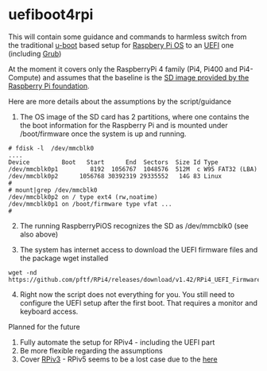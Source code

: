 # uefiboot4rpi
This will contain some guidance and commands to harmless switch from the traditional [u-boot](https://u-boot.org/) based setup for [Raspbery Pi OS](https://www.raspberrypi.com/software/) to an [UEFI](https://uefi.org/) one (including [Grub](https://www.gnu.org/software/grub/))

At the moment it covers only the RaspberryPi 4 family (Pi4, Pi400 and Pi4-Compute) and assumes that the baseline is the [SD image provided by the Raspberry Pi foundation](https://www.raspberrypi.com/software/operating-systems/).

Here are more details about the assumptions by the script/guidance

1. The OS image of the SD card has 2 partitions, where one contains the the boot information for the Raspberry Pi and is mounted under /boot/firmware once the system is up and running.

````
# fdisk -l  /dev/mmcblk0
....
Device         Boot   Start      End  Sectors  Size Id Type
/dev/mmcblk0p1         8192  1056767  1048576  512M  c W95 FAT32 (LBA)
/dev/mmcblk0p2      1056768 30392319 29335552   14G 83 Linux
# 
# mount|grep /dev/mmcblk0
/dev/mmcblk0p2 on / type ext4 (rw,noatime)
/dev/mmcblk0p1 on /boot/firmware type vfat ...
# 
````

2. The running RaspberryPiOS recognizes the SD as /dev/mmcblk0 (see also above)

3. The system has internet access to download the UEFI firmware files and the package wget installed 

````
wget -nd https://github.com/pftf/RPi4/releases/download/v1.42/RPi4_UEFI_Firmware_v1.42.zip
````

4. Right now the script does not everything for you. You still need to configure the UEFI setup after the first boot. That requires a monitor and keyboard access. 

Planned for the future

1. Fully automate the setup for RPiv4 - including the UEFI part
2. Be more flexible regarding the assumptions
3. Cover [RPiv3](https://github.com/pftf/RPi3) - RPiv5 seems to be a lost case due to the [here](https://github.com/worproject/rpi5-uefi)



